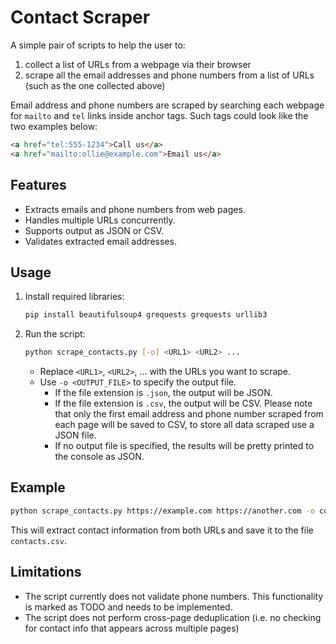 # Contact Scraper

A simple pair of scripts to help the user to:

1. collect a list of URLs from a webpage via their browser
2. scrape all the email addresses and phone numbers from a list of URLs (such as the one collected above)

Email address and phone numbers are scraped by searching each webpage for `mailto` and `tel` links inside anchor tags. Such tags could look like the two examples below:

```html
<a href="tel:555-1234">Call us</a>
<a href="mailto:ollie@example.com">Email us</a>
```

## Features

* Extracts emails and phone numbers from web pages.
* Handles multiple URLs concurrently.
* Supports output as JSON or CSV.
* Validates extracted email addresses.

## Usage

1. Install required libraries:

   ```bash
   pip install beautifulsoup4 grequests grequests urllib3
   ```

2. Run the script:

   ```bash
   python scrape_contacts.py [-o] <URL1> <URL2> ...
   ```
  
   * Replace `<URL1>`, `<URL2>`, ... with the URLs you want to scrape.
   * Use `-o <OUTPUT_FILE>` to specify the output file.
      * If the file extension is `.json`, the output will be JSON.
      * If the file extension is `.csv`, the output will be CSV. Please note that only the first email address and phone number scraped from each page will be saved to CSV, to store all data scraped use a JSON file.
      * If no output file is specified, the results will be pretty printed to the console as JSON.

## Example

```bash
python scrape_contacts.py https://example.com https://another.com -o contacts.json
```

This will extract contact information from both URLs and save it to the file `contacts.csv`.

## Limitations

* The script currently does not validate phone numbers. This functionality is marked as TODO and needs to be implemented.
* The script does not perform cross-page deduplication (i.e. no checking for contact info that appears across multiple pages)
